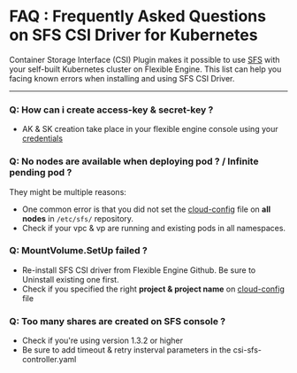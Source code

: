 # FAQ : Frequently Asked Questions on SFS CSI Driver for Kubernetes
 Container Storage Interface (CSI) Plugin makes it possible to use [SFS](https://docs.prod-cloud-ocb.orange-business.com/en-us/sfs/index.html) with your self-built Kubernetes cluster on Flexible Engine. This list can help you facing known errors when installing and using SFS CSI Driver.
___

### **Q:** How can i create access-key & secret-key ?
- AK & SK creation take place in your flexible engine console using your [credentials](https://docs.prod-cloud-ocb.orange-business.com/api/cce/en-us_topic_0035951710.html)

### **Q:** No nodes are available when deploying pod ? / Infinite pending pod ?
They might be multiple reasons:
- One common error is that you did not set the [cloud-config](https://github.com/huaweicloud/huaweicloud-csi-driver/blob/master/deploy/cloud-config) file on **all nodes** in `/etc/sfs/` repository.
- Check if your vpc & vp are running and existing pods in all namespaces.

### **Q:** MountVolume.SetUp failed ?
- Re-install SFS CSI driver from Flexible Engine Github. Be sure to Uninstall existing one first. 
- Check if you specified the right **project & project name** on [cloud-config](https://github.com/huaweicloud/huaweicloud-csi-driver/blob/master/deploy/cloud-config) file

### **Q:** Too many shares are created on SFS console ?
- Check if you're using version 1.3.2 or higher
- Be sure to add timeout & retry insterval parameters in the csi-sfs-controller.yaml